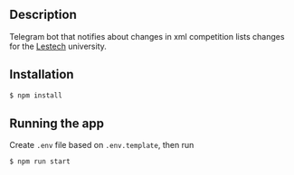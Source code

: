 ## Description

Telegram bot that notifies about changes in xml competition lists changes for the [Lestech](https://vgltu.ru/)
university.

## Installation

```bash
$ npm install
```

## Running the app

Create `.env` file based on `.env.template`, then run

```bash
$ npm run start
```
